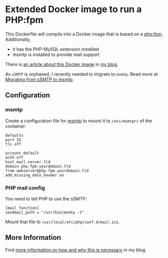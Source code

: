 # Extended Docker image to run a PHP:fpm

This Dockerfile will compile into a Docker image that is based on a [php:fpm](https://hub.docker.com/_/php/).
Additionally,

* it has the PHP-MySQL extension installed
* msmtp is installed to provide mail support

There is [an article about this Docker image](https://binfalse.de/2016/11/25/mail-support-for-docker-s-php-fpm/) in [my blog](https://binfalse.de).

As `sSMTP` is orphaned, I recently needed to migrate to `msmtp`.
Read more at [Migrating from sSMTP to msmtp](https://binfalse.de/2020/02/17/migrating-from-ssmtp-to-msmtp/).


## Configuration

### msmtp

Create a configuration file for [msmtp](https://marlam.de/msmtp/) to mount it to `/etc/msmtprc` of the container:

    defaults
    port 25
    tls off
    
    account default
    auth off
    host mail.server.tld
    domain php-fpm.yourdomain.tld
    from webserver@php-fpm.yourdomain.tld
    add_missing_date_header on


### PHP mail config

You need to tell PHP to use the sSMTP:

    [mail function]
    sendmail_path = "/usr/bin/msmtp -t"

Mount that file to `/usr/local/etc/php/conf.d/mail.ini`.

## More Information

Find [more information on how and why this is necessary](https://binfalse.de/2016/11/25/mail-support-for-docker-s-php-fpm/) in my blog.

